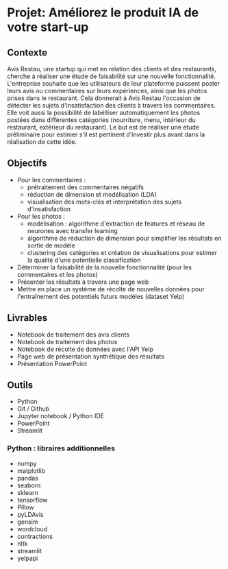 # Projet: Améliorez le produit IA de votre start-up

## Contexte
Avis Restau, une startup qui met en relation des clients et des restaurants, cherche à réaliser une étude de faisabilité sur une nouvelle fonctionnalité.
L'entreprise souhaite que les utilisateurs de leur plateforme puissent poster leurs avis ou commentaires sur leurs expériences, ainsi que les photos prises dans le restaurant. 
Cela donnerait à Avis Restau l'occasion de détecter les sujets d'insatisfaction des clients à travers les commentaires. 
Elle voit aussi la possibilité de labélliser automatiquement les photos postées dans différentes catégories (nourriture, menu, intérieur du restaurant, extérieur du restaurant).
Le but est de réaliser une étude préliminaire pour estimer s'il est pertinent d'investir plus avant dans la réalisation de cette idée.

## Objectifs
- Pour les commentaires :
  - prétraitement des commentaires négatifs
  - réduction de dimension et modélisation (LDA)
  - visualisation des mots-clés et interprétation des sujets d'insatisfaction 
- Pour les photos :
  - modélisation : algorithme d'extraction de features et réseau de neurones avec transfer learning
  - algorithme de réduction de dimension pour simplifier les résultats en sortie de modèle
  - clustering des catégories et création de visualisations pour estimer la qualité d'une potentielle classification
- Déterminer la faisabilité de la nouvelle fonctionnalité (pour les commentaires et les photos)
- Présenter les résultats à travers une page web
- Mettre en place un système de récolte de nouvelles données pour l'entraînement des potentiels futurs modèles (dataset Yelp)

## Livrables
- Notebook de traitement des avis clients
- Notebook de traitement des photos
- Notebook de récolte de données avec l'API Yelp
- Page web de présentation synthétique des résultats
- Présentation PowerPoint

## Outils
- Python
- Git / Github
- Jupyter notebook / Python IDE
- PowerPoint
- Streamlit
  
### Python : libraires additionnelles
- numpy
- matplotlib
- pandas
- seaborn
- sklearn
- tensorflow
- Pillow
- pyLDAvis
- gensim
- wordcloud
- contractions
- nltk
- streamlit
- yelpapi